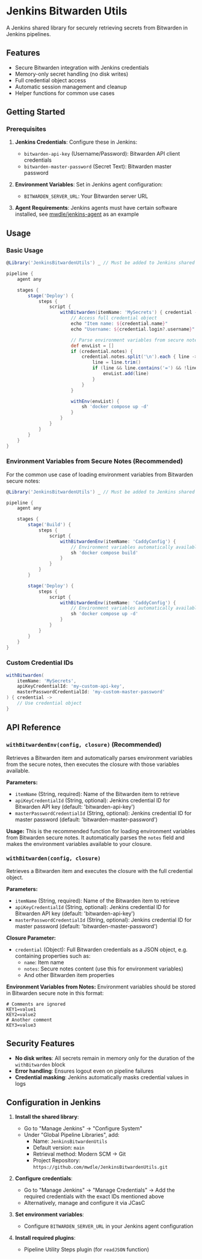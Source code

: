 # Jenkins Bitwarden Utils

A Jenkins shared library for securely retrieving secrets from Bitwarden in Jenkins pipelines.

## Features

- Secure Bitwarden integration with Jenkins credentials
- Memory-only secret handling (no disk writes)
- Full credential object access
- Automatic session management and cleanup
- Helper functions for common use cases

## Getting Started

### Prerequisites

1. **Jenkins Credentials**: Configure these in Jenkins:

   - `bitwarden-api-key` (Username/Password): Bitwarden API client credentials
   - `bitwarden-master-password` (Secret Text): Bitwarden master password

2. **Environment Variables**: Set in Jenkins agent configuration:

   - `BITWARDEN_SERVER_URL`: Your Bitwarden server URL

3. **Agent Requirements**: Jenkins agents must have certain software installed, see [mwdle/jenkins-agent](https://github.com/mwdle/jenkins-agent/blob/master/Dockerfile) as an example

## Usage

### Basic Usage

```groovy
@Library('JenkinsBitwardenUtils') _ // Must be added to Jenkins shared library configurations -- See https://www.jenkins.io/doc/book/pipeline/shared-libraries/

pipeline {
    agent any

    stages {
        stage('Deploy') {
            steps {
                script {
                    withBitwarden(itemName: 'MySecrets') { credential ->
                        // Access full credential object
                        echo "Item name: ${credential.name}"
                        echo "Username: ${credential.login?.username}"

                        // Parse environment variables from secure notes
                        def envList = []
                        if (credential.notes) {
                            credential.notes.split('\n').each { line ->
                                line = line.trim()
                                if (line && line.contains('=') && !line.startsWith('#')) {
                                    envList.add(line)
                                }
                            }
                        }

                        withEnv(envList) {
                            sh 'docker compose up -d'
                        }
                    }
                }
            }
        }
    }
}
```

### Environment Variables from Secure Notes (Recommended)

For the common use case of loading environment variables from Bitwarden secure notes:

```groovy
@Library('JenkinsBitwardenUtils') _ // Must be added to Jenkins shared library configurations -- See https://www.jenkins.io/doc/book/pipeline/shared-libraries/

pipeline {
    agent any

    stages {
        stage('Build') {
            steps {
                script {
                    withBitwardenEnv(itemName: 'CaddyConfig') {
                        // Environment variables automatically available
                        sh 'docker compose build'
                    }
                }
            }
        }

        stage('Deploy') {
            steps {
                script {
                    withBitwardenEnv(itemName: 'CaddyConfig') {
                        // Environment variables automatically available
                        sh 'docker compose up -d'
                    }
                }
            }
        }
    }
}
```

### Custom Credential IDs

```groovy
withBitwarden(
    itemName: 'MySecrets',
    apiKeyCredentialId: 'my-custom-api-key',
    masterPasswordCredentialId: 'my-custom-master-password'
) { credential ->
    // Use credential object
}
```

## API Reference

### `withBitwardenEnv(config, closure)` (Recommended)

Retrieves a Bitwarden item and automatically parses environment variables from the secure notes, then executes the closure with those variables available.

**Parameters:**

- `itemName` (String, required): Name of the Bitwarden item to retrieve
- `apiKeyCredentialId` (String, optional): Jenkins credential ID for Bitwarden API key (default: 'bitwarden-api-key')
- `masterPasswordCredentialId` (String, optional): Jenkins credential ID for master password (default: 'bitwarden-master-password')

**Usage:**
This is the recommended function for loading environment variables from Bitwarden secure notes. It automatically parses the `notes` field and makes the environment variables available to your closure.

### `withBitwarden(config, closure)`

Retrieves a Bitwarden item and executes the closure with the full credential object.

**Parameters:**

- `itemName` (String, required): Name of the Bitwarden item to retrieve
- `apiKeyCredentialId` (String, optional): Jenkins credential ID for Bitwarden API key (default: 'bitwarden-api-key')
- `masterPasswordCredentialId` (String, optional): Jenkins credential ID for master password (default: 'bitwarden-master-password')

**Closure Parameter:**

- `credential` (Object): Full Bitwarden credentials as a JSON object, e.g. containing properties such as:
  - `name`: Item name
  - `notes`: Secure notes content (use this for environment variables)
  - And other Bitwarden item properties

**Environment Variables from Notes:**
Environment variables should be stored in Bitwarden secure note in this format:

```env
# Comments are ignored
KEY1=value1
KEY2=value2
# Another comment
KEY3=value3
```

## Security Features

- **No disk writes**: All secrets remain in memory only for the duration of the `withBitwarden` block
- **Error handling**: Ensures logout even on pipeline failures
- **Credential masking**: Jenkins automatically masks credential values in logs

## Configuration in Jenkins

1. **Install the shared library**:

   - Go to "Manage Jenkins" → "Configure System"
   - Under "Global Pipeline Libraries", add:
     - Name: `JenkinsBitwardenUtils`
     - Default version: `main`
     - Retrieval method: Modern SCM → Git
     - Project Repository: `https://github.com/mwdle/JenkinsBitwardenUtils.git`

2. **Configure credentials**:

   - Go to "Manage Jenkins" → "Manage Credentials" → Add the required credentials with the exact IDs mentioned above
   - Alternatively, manage and configure it via JCasC

3. **Set environment variables**:

   - Configure `BITWARDEN_SERVER_URL` in your Jenkins agent configuration

4. **Install required plugins**:
   - Pipeline Utility Steps plugin (for `readJSON` function)
